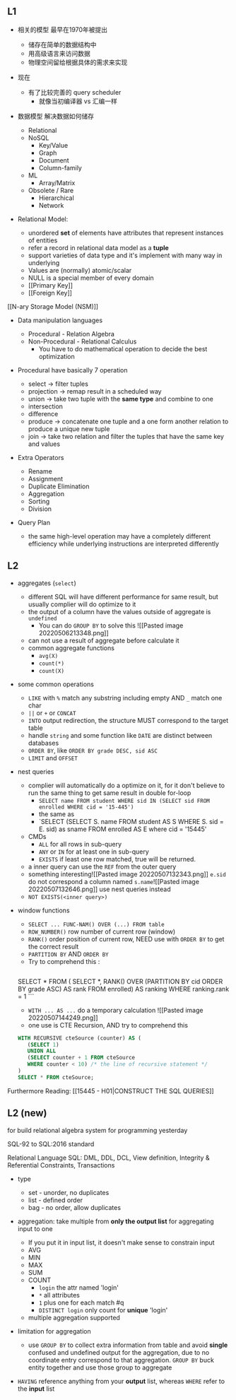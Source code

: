 ## L1

- 相关的模型 最早在1970年被提出
	- 储存在简单的数据结构中
	- 用高级语言来访问数据
	- 物理空间留给根据具体的需求来实现

- 现在
	- 有了比较完善的 query scheduler
		- 就像当初编译器 vs 汇编一样

- 数据模型 解决数据如何储存
	- Relational
	- NoSQL
		- Key/Value
		- Graph
		- Document
		- Column-family
	- ML
		- Array/Matrix
	- Obsolete / Rare
		- Hierarchical
		- Network

- Relational Model:
	- unordered **set** of elements have attributes that represent instances of entities
	- refer a record in relational data model as a **tuple**
	- support varieties of data type and it's implement with many way in underlying
	- Values are (normally) atomic/scalar
	- NULL is a special member of every domain
	- [[Primary Key]]
	- [[Foreign Key]]
	
[[N-ary Storage Model (NSM)]]

- Data manipulation languages
	- Procedural - Relation Algebra
	- Non-Procedural - Relational Calculus
		- You have to do mathematical operation to decide the best optimization

- Procedural have basically 7 operation
	- select -> filter tuples
	- projection -> remap result in a scheduled way
	- union -> take two tuple with the **same type** and combine to one
	- intersection
	- difference	
	- produce -> concatenate one tuple and a one form another relation to produce a unique new tuple
	- join -> take two relation and filter the tuples that have the same key and values
	
- Extra Operators
	- Rename
	- Assignment
	- Duplicate Elimination
	- Aggregation
	- Sorting
	- Division

- Query Plan
  - the same high-level operation may have a completely different efficiency while underlying instructions are interpreted differently

## L2

- aggregates (`select`)
	- different SQL will have different performance for same result, but usually complier will do optimize to it
	- the output of a column have the values outside of aggregate is `undefined`
		- You can do `GROUP BY` to solve this ![[Pasted image 20220506213348.png]]
	- can not use a result of aggregate before calculate it
	- common aggregate functions
		- `avg(X)`
		- `count(*)`
		- `count(X)`

- some common operations
	- `LIKE` with `%` match any substring including empty AND `_` match one char
	- `||` or `+` or `CONCAT`
	- `INTO` output redirection, the structure MUST correspond to the target table 
	- handle `string` and some function like `DATE` are distinct between databases
	- `ORDER BY`, like `ORDER BY grade DESC, sid ASC`
	- `LIMIT` and `OFFSET`

- nest queries
	- complier will automatically do a optimize on it, for it don't believe to run the same thing to get same result in double for-loop
		- `SELECT name FROM student WHERE sid IN (SELECT sid FROM enrolled WHERE cid = '15-445')`
		- the same as
		- `SELECT (SELECT S. name FROM student AS S WHERE S. sid = E. sid) as sname FROM enrolled AS E where cid = '15445'
	- CMDs
		- `ALL` for all rows in sub-query
		- `ANY` or `IN` for at least one in sub-query
		- `EXISTS` if least one row matched, true will be returned.
	- a inner query can use the `REF` from the outer query
	- something interesting![[Pasted image 20220507132343.png]] `e.sid` do not correspond a column named `s.name`![[Pasted image 20220507132646.png]] use nest queries instead
	- `NOT EXISTS(<inner query>)`
- window functions
	- `SELECT ... FUNC-NAM() OVER (...) FROM table`
	- `ROW_NUMBER()` row number of current row (window)
	- `RANK()` order position of current row, NEED use with `ORDER BY` to get the correct result
	- `PARTITION BY` AND `ORDER BY`
	- Try to comprehend this :
		```sql
	SELECT * FROM (
		SELECT *,
		RANK() OVER (PARTITION BY cid
		ORDER BY grade ASC)
		AS rank
		FROM enrolled) AS ranking
	WHERE ranking.rank = 1
		```
	- `WITH ... AS ...` do a temporary calculation ![[Pasted image 20220507144249.png]]
	- one use is CTE Recursion, AND try to comprehend this
	 ```sql 
	WITH RECURSIVE cteSource (counter) AS (
		(SELECT 1)
		UNION ALL
		(SELECT counter + 1 FROM cteSource
		WHERE counter < 10) /* the line of recursive statement */
	)
	SELECT * FROM cteSource;
	 ``` 

Furthermore Reading:
	[[15445 - H01|CONSTRUCT THE SQL QUERIES]]

## L2 (new)

for build relational algebra system for programming yesterday

SQL-92 to SQL:2016 standard

Relational Language SQL: DML, DDL, DCL, View definition, Integrity & Referential Constraints, Transactions

- type
	- set - unorder, no duplicates
	- list - defined order
	- bag - no order, allow duplicates

- aggregation: take multiple from **only the output list** for aggregating input to one
	- If you put it in input list, it doesn't make sense to constrain input
	- AVG
	- MIN
	- MAX
	- SUM
	- COUNT
		- `login` the attr named 'login'
		- `*` all attributes
		- `1` plus one for each match #q
		- `DISTINCT login` only count for **unique** 'login'
	- multiple aggregation supported
- limitation for aggregation
	- use `GROUP BY` to collect extra information from table and avoid **single** confused and undefined output for the aggregation, due to no coordinate entry correspond to that aggregation. `GROUP BY` buck entity together and use those group to aggregate
- `HAVING` reference anything from your **output** list, whereas `WHERE` refer to the **input** list